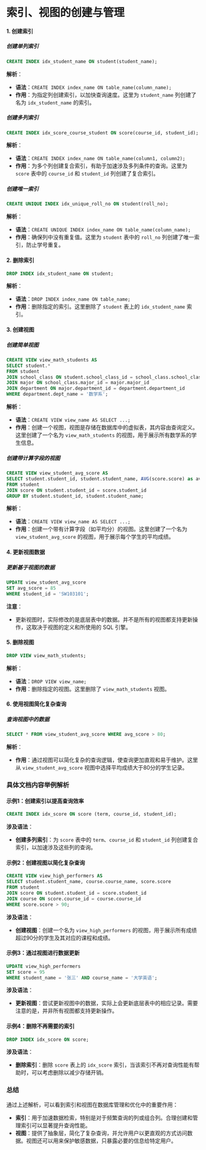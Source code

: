 # 索引、视图的创建与管理

#### 1. **创建索引**

##### 创建单列索引

```sql
CREATE INDEX idx_student_name ON student(student_name);
```

**解析**：

- **语法**：`CREATE INDEX index_name ON table_name(column_name);`
- **作用**：为指定列创建索引，以加快查询速度。这里为 `student_name` 列创建了名为 `idx_student_name` 的索引。

##### 创建多列索引

```sql
CREATE INDEX idx_score_course_student ON score(course_id, student_id);
```

**解析**：

- **语法**：`CREATE INDEX index_name ON table_name(column1, column2);`
- **作用**：为多个列创建复合索引，有助于加速涉及多列条件的查询。这里为 `score` 表中的 `course_id` 和 `student_id` 列创建了复合索引。

##### 创建唯一索引

```sql
CREATE UNIQUE INDEX idx_unique_roll_no ON student(roll_no);
```

**解析**：

- **语法**：`CREATE UNIQUE INDEX index_name ON table_name(column_name);`
- **作用**：确保列中没有重复值。这里为 `student` 表中的 `roll_no` 列创建了唯一索引，防止学号重复。

#### 2. **删除索引**

```sql
DROP INDEX idx_student_name ON student;
```

**解析**：

- **语法**：`DROP INDEX index_name ON table_name;`
- **作用**：删除指定的索引。这里删除了 `student` 表上的 `idx_student_name` 索引。

#### 3. **创建视图**

##### 创建简单视图

```sql
CREATE VIEW view_math_students AS
SELECT student.*
FROM student
JOIN school_class ON student.school_class_id = school_class.school_class_id
JOIN major ON school_class.major_id = major.major_id
JOIN department ON major.department_id = department.department_id
WHERE department.dept_name = '数学系';
```

**解析**：

- **语法**：`CREATE VIEW view_name AS SELECT ...;`
- **作用**：创建一个视图，视图是存储在数据库中的虚拟表，其内容由查询定义。这里创建了一个名为 `view_math_students` 的视图，用于展示所有数学系的学生信息。

##### 创建带计算字段的视图

```sql
CREATE VIEW view_student_avg_score AS
SELECT student.student_id, student.student_name, AVG(score.score) as avg_score
FROM student
JOIN score ON student.student_id = score.student_id
GROUP BY student.student_id, student.student_name;
```

**解析**：

- **语法**：`CREATE VIEW view_name AS SELECT ...;`
- **作用**：创建一个带有计算字段（如平均分）的视图。这里创建了一个名为 `view_student_avg_score` 的视图，用于展示每个学生的平均成绩。

#### 4. **更新视图数据**

##### 更新基于视图的数据

```sql
UPDATE view_student_avg_score 
SET avg_score = 85 
WHERE student_id = 'SW103101';
```

**注意**：

- 更新视图时，实际修改的是底层表中的数据。并不是所有的视图都支持更新操作，这取决于视图的定义和所使用的 SQL 引擎。

#### 5. **删除视图**

```sql
DROP VIEW view_math_students;
```

**解析**：

- **语法**：`DROP VIEW view_name;`
- **作用**：删除指定的视图。这里删除了 `view_math_students` 视图。

#### 6. **使用视图简化复杂查询**

##### 查询视图中的数据

```sql
SELECT * FROM view_student_avg_score WHERE avg_score > 80;
```

**解析**：

- **作用**：通过视图可以简化复杂的查询逻辑，使查询更加直观和易于维护。这里从 `view_student_avg_score` 视图中选择平均成绩大于80分的学生记录。

### 具体文档内容举例解析

#### 示例1：创建索引以提高查询效率

```sql
CREATE INDEX idx_score ON score (term, course_id, student_id);
```

**涉及语法**：

- **创建多列索引**：为 `score` 表中的 `term`、`course_id` 和 `student_id` 列创建复合索引，以加速涉及这些列的查询。

#### 示例2：创建视图以简化复杂查询

```sql
CREATE VIEW view_high_performers AS
SELECT student.student_name, course.course_name, score.score
FROM student
JOIN score ON student.student_id = score.student_id
JOIN course ON score.course_id = course.course_id
WHERE score.score > 90;
```

**涉及语法**：

- **创建视图**：创建一个名为 `view_high_performers` 的视图，用于展示所有成绩超过90分的学生及其对应的课程和成绩。

#### 示例3：通过视图进行数据更新

```sql
UPDATE view_high_performers 
SET score = 95 
WHERE student_name = '张三' AND course_name = '大学英语';
```

**涉及语法**：

- **更新视图**：尝试更新视图中的数据，实际上会更新底层表中的相应记录。需要注意的是，并非所有视图都支持更新操作。

#### 示例4：删除不再需要的索引

```sql
DROP INDEX idx_score ON score;
```

**涉及语法**：

- **删除索引**：删除 `score` 表上的 `idx_score` 索引，当该索引不再对查询性能有帮助时，可以考虑删除以减少存储开销。

### 总结

通过上述解析，可以看到索引和视图在数据库管理和优化中的重要作用：

- **索引**：用于加速数据检索，特别是对于频繁查询的列或组合列。合理创建和管理索引可以显著提升查询性能。
- **视图**：提供了抽象层，简化了复杂查询，并允许用户以更直观的方式访问数据。视图还可以用来保护敏感数据，只暴露必要的信息给特定用户。



